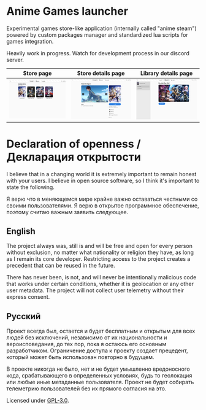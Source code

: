 # Anime Games launcher

Experimental games store-like application (internally called "anime steam") powered by custom packages manager and standardized lua scripts for games integration.

Heavily work in progress. Watch for development process in our discord server.

| Store page | Store details page | Library details page |
| - | - | - |
| <img src="repository/pictures/store.png" /> | <img src="repository/pictures/store-details.png" /> | <img src="repository/pictures/library-details.png" /> |

# Declaration of openness / Декларация открытости

I believe that in a changing world it is extremely important to remain honest
with your users. I believe in open source software, so I think it's important
to state the following.

Я верю что в меняющемся мире крайне важно оставаться честными со своими пользователями. Я верю в открытое программное обеспечение, поэтому считаю важным заявить следующее.

## English

The project always was, still is and will be free and open for every person
without exclusion, no matter what nationality or religion they have, as long
as I remain its core developer. Restricting access to the project
creates a precedent that can be reused in the future.

There has never been, is not, and will never be intentionally malicious code
that works under certain conditions, whether it is geolocation or any other
user metadata. The project will not collect user telemetry without their
express consent.

## Русский

Проект всегда был, остается и будет бесплатным и открытым для всех людей
без исключений, независимо от их национальности и вероисповедания, до тех пор,
пока я остаюсь его основным разработчиком. Ограничение доступа к проекту
создает прецедент, который может быть использован повторно в будущем.

В проекте никогда не было, нет и не будет умышленно вредоносного кода,
срабатывающего в определенных условиях, будь то геолокация или любые иные
метаданные пользователя. Проект не будет собирать телеметрию пользователей
без их прямого согласия на это.

Licensed under [GPL-3.0](./LICENSE).
